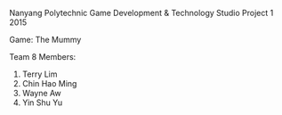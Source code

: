 Nanyang Polytechnic Game Development & Technology Studio Project 1 2015

Game: The Mummy

Team 8 Members:
1. Terry Lim
2. Chin Hao Ming
3. Wayne Aw
4. Yin Shu Yu
